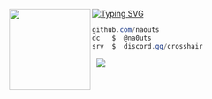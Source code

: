 [![Typing SVG](https://readme-typing-svg.demolab.com?font=Fira+Code&pause=1000&width=435&lines=naouts+%3D+exhausted)](https://git.io/typing-svg)
<img align="left" src="https://upload.wikimedia.org/wikipedia/commons/thumb/3/34/Red_star.svg/220px-Red_star.svg.png" width="147"/> 

```csharp
github.com/naouts
dc   $  @na0uts
srv  $  discord.gg/crosshair
```
&zwnj; 
&zwnj; 
![](https://komarev.com/ghpvc/?username=naouts)

